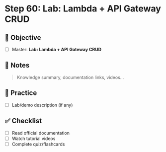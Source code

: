 # Step 60: Lab: Lambda + API Gateway CRUD

## 🎯 Objective
- [ ] Master: **Lab: Lambda + API Gateway CRUD**

## 📘 Notes
> Knowledge summary, documentation links, videos...

## 🧪 Practice
- [ ] Lab/demo description (if any)

## ✅ Checklist
- [ ] Read official documentation
- [ ] Watch tutorial videos
- [ ] Complete quiz/flashcards
